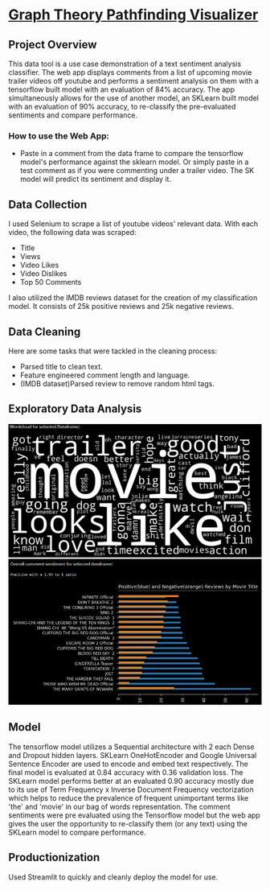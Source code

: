 # [Graph Theory Pathfinding Visualizer](https://pathfinding-visualizer.herokuapp.com/)
## Project Overview
This data tool is a use case demonstration of a text sentiment analysis classifier. The web app displays comments from a list of upcoming movie trailer videos off youtube and performs a sentiment analysis on them with a tensorflow built model with an evaluation of 84% accuracy. The app simultaneously allows for the use of another model, an SKLearn built model with an evaluation of 90% accuracy, to re-classify the pre-evaluated sentiments and compare performance.

### How to use the Web App:
* Paste in a comment from the data frame to compare the tensorflow model's performance against the sklearn model. Or simply paste in a test comment as if you were commenting under a trailer video. The SK model will predict its sentiment and display it.

## Data Collection
I used Selenium to scrape a list of youtube videos' relevant data. With each video, the following data was scraped:
* Title
* Views
* Video Likes
* Video Dislikes
* Top 50 Comments

I also utilized the IMDB reviews dataset for the creation of my classification model. It consists of 25k positive reviews and 25k negative reviews.

## Data Cleaning
Here are some tasks that were tackled in the cleaning process:
* Parsed title to clean text.
* Feature engineered comment length and language.
* (IMDB dataset)Parsed review to remove random html tags.

## Exploratory Data Analysis
![alt text](https://github.com/danteairdharris/CommentSentimentAnalysis/blob/master/cloud_still.png)
![alt text](https://github.com/danteairdharris/CommentSentimentAnalysis/blob/master/bar.png)

## Model
The tensorflow model utilizes a Sequential architecture with 2 each Dense and Dropout hidden layers. SKLearn OneHotEncoder and Google Universal Sentence Encoder are used to encode and embed text respectively. The final model is evaluated at 0.84 accuracy with 0.36 validation loss. The SKLearn model performs better at an evaluated 0.90 accuracy mostly due to its use of Term Frequency x Inverse Document Frequency vectorization which helps to reduce the prevalence of frequent unimportant terms like 'the' and 'movie' in our bag of words representation. The comment sentiments were pre evaluated using the Tensorflow model but the web app gives the user the opportunity to re-classify them (or any text) using the SKLearn model to compare performance.

## Productionization
Used Streamlit to quickly and cleanly deploy the model for use.
